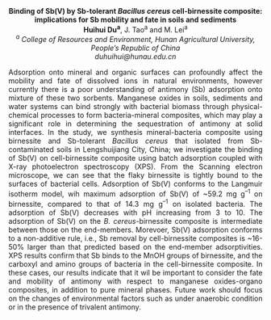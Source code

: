 <center><strong>Binding of Sb(V) by Sb-tolerant <i>Bacillus cereus</i> cell-birnessite
composite: implications for Sb mobility and fate in soils and sediments</strong>

<center><strong>Huihui Du<sup>a</sup></strong>, J. Tao<sup>a</sup> and M. Lei<sup>a</sup>

<center><i><sup>a</sup> College of Resources and Environment, Hunan Agricultural
University, People’s Republic of China</i>

<center><i>duhuihui@hunau.edu.cn </i>

<p style=text-align:justify>Adsorption onto mineral and organic surfaces can profoundly affect the
mobility and fate of dissolved ions in natural environments, however
currently there is a poor understanding of antimony (Sb) adsorption onto
mixture of these two sorbents. Manganese oxides in soils, sediments and
water systems can bind strongly with bacterial biomass through
physical-chemical processes to form bacteria-mineral composites, which
may play a significant role in determining the sequestration of antimony
at solid interfaces. In the study, we synthesis mineral-bacteria
composite using birnessite and Sb-tolerant <i>Bacillus cereus</i> that
isolated from Sb-contaminated soils in Lengshuijiang City, China; we
investigate the binding of Sb(V) on cell-birnessite composite using
batch adsorption coupled with X-ray photoelectron spectroscopy (XPS).
From the Scanning electron microscope, we can see that the flaky
birnessite is tightly bound to the surfaces of bacterial cells.
Adsorption of Sb(V) conforms to the Langmuir isotherm model, wih maximum
adsorption of Sb(V) of ~59.2 mg g<sup>–1</sup> on birnessite, compared to that
of 14.3 mg g<sup>–1</sup> on isolated bacteria. The adsorption of Sb(V) decreases
with pH increasing from 3 to 10. The adsorption of Sb(V) on the <i>B.
cereus</i>-birnessite composite is intermediate between those on the
end-members. Morevoer, Sb(V) adsorption conforms to a non-additive rule,
i.e., Sb removal by cell-birnessite composites is ~16-50% larger than
that predicted based on the end-member adsorptivities. XPS results
confirm that Sb binds to the MnOH groups of birnessite, and the carboxyl
and amino groups of bacteria in the cell-birnessite composite. In these
cases, our results indicate that it wil be important to consider the
fate and mobility of antimony with respect to manganese oxides-organo
composites, in addition to pure mineral phases. Future work should focus
on the changes of environmental factors such as under anaerobic
condition or in the presence of trivalent antimony.
